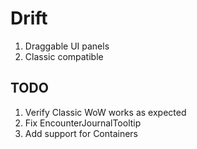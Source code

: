 # Drift
1. Draggable UI panels
1. Classic compatible

## TODO
1. Verify Classic WoW works as expected
1. Fix EncounterJournalTooltip
1. Add support for Containers
